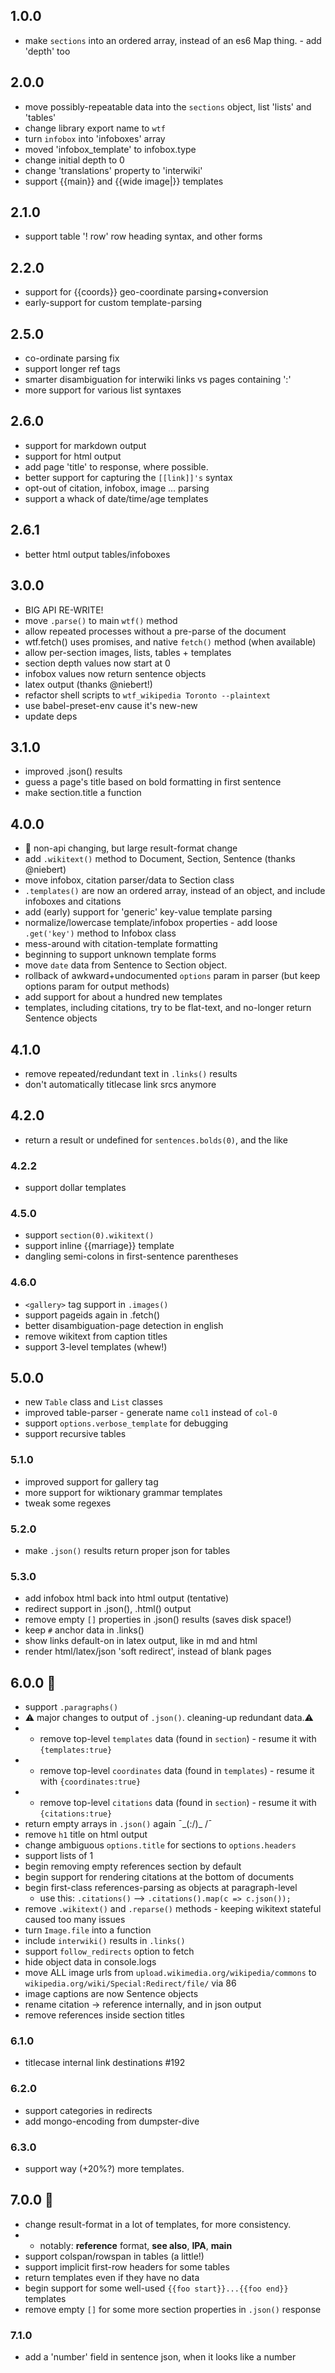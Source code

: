 ## 1.0.0
* make `sections` into an ordered array, instead of an es6 Map thing. - add 'depth' too

## 2.0.0
* move possibly-repeatable data into the `sections` object, list 'lists' and 'tables'
* change library export name to `wtf`
* turn `infobox` into 'infoboxes' array
* moved 'infobox_template' to infobox.type
* change initial depth to 0
* change 'translations' property to 'interwiki'
* support {{main}} and {{wide image|}} templates
## 2.1.0
* support table '! row' row heading syntax, and other forms
## 2.2.0
* support for {{coords}} geo-coordinate parsing+conversion
* early-support for custom template-parsing
## 2.5.0
* co-ordinate parsing fix
* support longer ref tags
* smarter disambiguation for interwiki links vs pages containing ':'
* more support for various list syntaxes

## 2.6.0
* support for markdown output
* support for html output
* add page 'title' to response, where possible.
* better support for capturing the `[[link]]'s` syntax
* opt-out of citation, infobox, image ... parsing
* support a whack of date/time/age templates
## 2.6.1
* better html output tables/infoboxes

## 3.0.0
* BIG API RE-WRITE!
* move `.parse()` to main `wtf()` method
* allow repeated processes without a pre-parse of the document
* wtf.fetch() uses promises, and native `fetch()` method (when available)
* allow per-section images, lists, tables + templates
* section depth values now start at 0
* infobox values now return sentence objects
* latex output (thanks @niebert!)
* refactor shell scripts to `wtf_wikipedia Toronto --plaintext`
* use babel-preset-env cause it's new-new
* update deps
## 3.1.0
* improved .json() results
* guess a page's title based on bold formatting in first sentence
* make section.title a function

## 4.0.0
* 🚨 non-api changing, but large result-format change
* add `.wikitext()` method to Document, Section, Sentence (thanks @niebert)
* move infobox, citation parser/data to Section class
* `.templates()` are now an ordered array, instead of an object, and include infoboxes and citations
* add (early) support for 'generic' key-value template parsing
* normalize/lowercase template/infobox properties - add loose `.get('key')` method to Infobox class
* mess-around with citation-template formatting
* beginning to support unknown template forms
* move `date` data from Sentence to Section object.
* rollback of awkward+undocumented `options` param in parser (but keep options param for output methods)
* add support for about a hundred new templates
* templates, including citations, try to be flat-text, and no-longer return Sentence objects
## 4.1.0
* remove repeated/redundant text in `.links()` results
* don't automatically titlecase link srcs anymore
## 4.2.0
* return a result or undefined for `sentences.bolds(0)`, and the like
### 4.2.2
* support dollar templates
### 4.5.0
* support `section(0).wikitext()`
* support inline {{marriage}} template
* dangling semi-colons in first-sentence parentheses
### 4.6.0
* `<gallery>` tag support in `.images()`
* support pageids again in .fetch()
* better disambiguation-page detection in english
* remove wikitext from caption titles
* support 3-level templates (whew!)

## 5.0.0
* new `Table` class and `List` classes
* improved table-parser - generate name `col1` instead of `col-0`
* support `options.verbose_template` for debugging
* support recursive tables
### 5.1.0
* improved support for gallery tag
* more support for wiktionary grammar templates
* tweak some regexes
### 5.2.0
* make `.json()` results return proper json for tables
### 5.3.0
* add infobox html back into html output (tentative)
* redirect support in .json(), .html() output
* remove empty `[]` properties in .json() results (saves disk space!)
* keep `#` anchor data in .links()
* show links default-on in latex output, like in md and html
* render html/latex/json 'soft redirect', instead of blank pages

## 6.0.0 🚨
* support `.paragraphs()`
* :warning: major changes to output of `.json()`. cleaning-up redundant data.:warning:
* * remove top-level `templates` data (found in `section`) - resume it with `{templates:true}`
* * remove top-level `coordinates` data (found in `templates`) - resume it with `{coordinates:true}`
* * remove top-level `citations` data (found in `section`) - resume it with `{citations:true}`
* return empty arrays in `.json()` again  ¯\_(:/)_ /¯
* remove `h1` title on html output
* change ambiguous `options.title` for sections to `options.headers`
* support lists of 1
* begin removing empty references section by default
* begin support for rendering citations at the bottom of documents
* begin first-class references-parsing as objects at paragraph-level
  - use this:  `.citations()` --> `.citations().map(c => c.json());`
* remove `.wikitext()` and `.reparse()` methods - keeping wikitext stateful caused too many issues
* turn `Image.file` into a function
* include `interwiki()` results in `.links()`
* support `follow_redirects` option to fetch
* hide object data in console.logs
* move ALL image urls from `upload.wikimedia.org/wikipedia/commons` to `wikipedia.org/wiki/Special:Redirect/file/` via 86
* image captions are now Sentence objects
* rename citation → reference internally, and in json output
* remove references inside section titles
### 6.1.0
* titlecase internal link destinations #192
### 6.2.0
* support categories in redirects
* add mongo-encoding from dumpster-dive
### 6.3.0
* support way (+20%?) more templates.

## 7.0.0 🚨
* change result-format in a lot of templates, for more consistency.
* * notably: **reference** format, **see also**, **IPA**, **main**
* support colspan/rowspan in tables (a little!)
* support implicit first-row headers for some tables
* return templates even if they have no data
* begin support for some well-used `{{foo start}}...{{foo end}}` templates
* remove empty `[]` for some more section properties in `.json()` response
### 7.1.0
* add a 'number' field in sentence json, when it looks like a number
